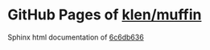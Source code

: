 GitHub Pages of [klen/muffin](https://github.com/klen/muffin.git)
===
Sphinx html documentation of [6c6db636](https://github.com/klen/muffin/tree/6c6db636722a4dc0d09ed0359e26350fe9e90b5f)
